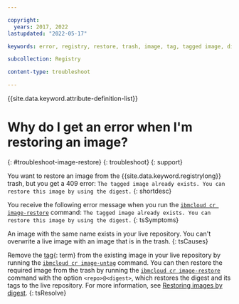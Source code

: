 ```yaml
---

copyright:
  years: 2017, 2022
lastupdated: "2022-05-17"

keywords: error, registry, restore, trash, image, tag, tagged image, digest, tagged image already exists, restore this image by using the digest

subcollection: Registry

content-type: troubleshoot

---
```


{{site.data.keyword.attribute-definition-list}}

# Why do I get an error when I'm restoring an image?
{: #troubleshoot-image-restore}
{: troubleshoot}
{: support}

You want to restore an image from the {{site.data.keyword.registrylong}} trash, but you get a 409 error: `The tagged image already exists. You can restore this image by using the digest.`
{: shortdesc}

You receive the following error message when you run the [`ibmcloud cr image-restore`](/docs/Registry?topic=container-registry-cli-plugin-containerregcli#bx_cr_image_restore) command: `The tagged image already exists. You can restore this image by using the digest.`
{: tsSymptoms}

An image with the same name exists in your live repository. You can't overwrite a live image with an image that is in the trash.
{: tsCauses}

Remove the [tag](#x2040924){: term} from the existing image in your live repository by running the [`ibmcloud cr image-untag`](/docs/Registry?topic=container-registry-cli-plugin-containerregcli#bx_cr_image_untag) command. You can then restore the required image from the trash by running the [`ibmcloud cr image-restore`](/docs/Registry?topic=container-registry-cli-plugin-containerregcli#bx_cr_image_restore) command with the option `<repo>@<digest>`, which restores the digest and its tags to the live repository. For more information, see [Restoring images by digest](/docs/Registry?topic=Registry-registry_images_#registry_images_restore_digest).
{: tsResolve}


